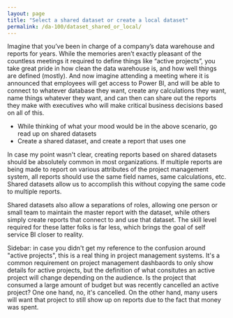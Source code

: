 ```yaml
---
layout: page
title: "Select a shared dataset or create a local dataset"
permalink: /da-100/dataset_shared_or_local/
---
```


Imagine that you’ve been in charge of a company’s data warehouse and reports for years. While the memories aren’t exactly pleasant of the countless meetings it required to define things like “active projects”, you take great pride in how clean the data warehouse is, and how well things are defined (mostly). And now imagine attending a meeting where it is announced that employees will get access to Power BI, and will be able to connect to whatever database they want, create any calculations they want, name things whatever they want, and can then can share out the reports they make with executives who will make critical business decisions based on all of this. 

- While thinking of what your mood would be in the above scenario, go read up on shared datasets
- Create a shared dataset, and create a report that uses one

In case my point wasn't clear, creating reports based on shared datasets should be absolutely common in most organizations. If multiple reports are being made to report on various attributes of the project management system, all reports should use the same field names, same calculations, etc. Shared datasets allow us to accomplish this without copying the same code to multiple reports. 

Shared datasets also allow a separations of roles, allowing one person or small team to maintain the master report with the dataset, while others simply create reports that connect to and use that dataset. The skill level required for these latter folks is far less, which brings the goal of self service BI closer to reality. 

Sidebar: in case you didn't get my reference to the confusion around "active projects", this is a real thing in project management systems. It's a common requirement on project management dashbaords to only show details for active projects, but the definition of what consitutes an active project will change depending on the audience. Is the project that consumed a large amount of budget but was recently cancelled an active project? One one hand, no, it's cancelled. On the other hand, many users will want that project to still show up on reports due to the fact that money was spent. 